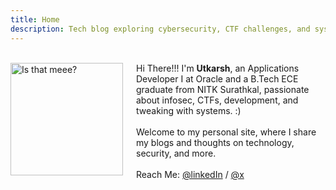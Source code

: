 ```yaml
---
title: Home
description: Tech blog exploring cybersecurity, CTF challenges, and system internals. Featuring insights on exploit development, vulnerability research, programming techniques, and technology deep-dives with practical applications and hands-on tutorials.
---
```


<br>
<div style="display: flex; flex-wrap: wrap; align-items: flex-start;">
  <img src="/assets/img/pp.jpeg" alt="Is that meee?" style="width: 180px; min-width: 120px; margin-right: 1.5em; margin-bottom: 1em; flex-shrink: 0;">
  <div style="flex: 1 1 250px; min-width: 150px;">
    Hi There!!! I'm <strong>Utkarsh</strong>, an Applications Developer I at Oracle and a B.Tech ECE graduate from NITK Surathkal, passionate about infosec, CTFs, development, and tweaking with systems. :)
    <br><br>
    Welcome to my personal site, where I share my blogs and thoughts on technology, security, and more.
    <br><br>
    Reach Me: <a href="https://www.linkedin.com/in/utkar5hm/">@linkedIn</a> / <a href="https://x.com/utkar5hm">@x</a>
  </div>
</div>